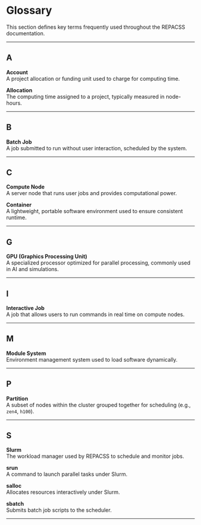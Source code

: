 # Glossary

This section defines key terms frequently used throughout the REPACSS documentation.

---

## A

**Account**  
A project allocation or funding unit used to charge for computing time.

**Allocation**  
The computing time assigned to a project, typically measured in node-hours.

---

## B

**Batch Job**  
A job submitted to run without user interaction, scheduled by the system.

---

## C

**Compute Node**  
A server node that runs user jobs and provides computational power.

**Container**  
A lightweight, portable software environment used to ensure consistent runtime.

---

## G

**GPU (Graphics Processing Unit)**  
A specialized processor optimized for parallel processing, commonly used in AI and simulations.

---

## I

**Interactive Job**  
A job that allows users to run commands in real time on compute nodes.

---

## M

**Module System**  
Environment management system used to load software dynamically.

---

## P

**Partition**  
A subset of nodes within the cluster grouped together for scheduling (e.g., `zen4`, `h100`).

---

## S

**Slurm**  
The workload manager used by REPACSS to schedule and monitor jobs.

**srun**  
A command to launch parallel tasks under Slurm.

**salloc**  
Allocates resources interactively under Slurm.

**sbatch**  
Submits batch job scripts to the scheduler.

---
